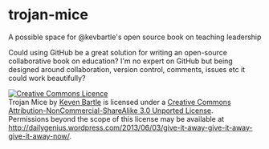 trojan-mice
===========

A possible space for @kevbartle's open source book on teaching leadership

Could using GitHub be a great solution for writing an open-source collaborative book on education? I'm no expert on GitHub but being designed around collaboration, version control, comments, issues etc it could work beautifully?



<a rel="license" href="http://creativecommons.org/licenses/by-nc-sa/3.0/deed.en_GB"><img alt="Creative Commons Licence" style="border-width:0" src="http://i.creativecommons.org/l/by-nc-sa/3.0/88x31.png" /></a><br /><span xmlns:dct="http://purl.org/dc/terms/" property="dct:title">Trojan Mice</span> by <a xmlns:cc="http://creativecommons.org/ns#" href="https://github.com/danielstucke/trojan-mice/" property="cc:attributionName" rel="cc:attributionURL">Keven Bartle</a> is licensed under a <a rel="license" href="http://creativecommons.org/licenses/by-nc-sa/3.0/deed.en_GB">Creative Commons Attribution-NonCommercial-ShareAlike 3.0 Unported License</a>.<br />Permissions beyond the scope of this license may be available at <a xmlns:cc="http://creativecommons.org/ns#" href="http://dailygenius.wordpress.com/2013/06/03/give-it-away-give-it-away-give-it-away-now/" rel="cc:morePermissions">http://dailygenius.wordpress.com/2013/06/03/give-it-away-give-it-away-give-it-away-now/</a>.